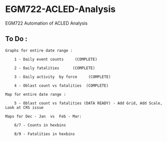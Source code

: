 # EGM722-ACLED-Analysis
 
 EGM722 Automation of ACLED Analysis

 ## To Do : 

    Graphs for entire date range : 

        1 - Daily event counts     (COMPLETE)
            
        2 - Daily fatalities      (COMPLETE)
            
        3 - Daily activity  by force     (COMPLETE)
        
        4 - Oblast count vs fatalities  (COMPLETE)
            
    Map for entire date range : 
    
        5 - Oblast count vs fatalities (DATA READY) - Add Grid, Add Scale, Look at CRS issue
            
    Maps for Dec - Jan  vs  Feb - Mar:

        6/7 - Counts in hexbins
            
        8/9 - Fatalities in hexbins